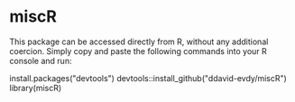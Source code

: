 # miscR

This package can be accessed directly from R, without any additional coercion.
Simply copy and paste the following commands into your R console and run:

install.packages("devtools")
devtools::install_github("ddavid-evdy/miscR")
library(miscR)

